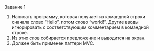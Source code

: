 Задание 1

1. Написать программу, которая получает из командной строки сначала слово “Hello”, потом
слово “world!”. Другие вводы игнорировать с соответствующим комментарием в
командной строке.
2. Из этих слов собирается предложение и выводится на экран.
3. Должен быть применен паттерн MVC.